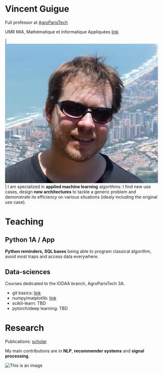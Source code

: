
# Vincent Guigue

Full professor at [AgroParisTech](http://www2.agroparistech.fr)

UMR MIA, Mathématique et Informatique Appliquées [link](https://www6.inrae.fr/mia-paris)

| ![ma tête](/resources/vincentRed.jpg) | I am specialized in **applied machine learning** algorithms: I find new use cases, design **new architectures** to tackle a generic problem and demonstrate its efficiency on various situations (idealy including the original use case).

# Teaching

## Python 1A / App

**Python reminders, SQL bases** being able to program classical algorithm, avoid most traps and access data everywhere.

## Data-sciences

Courses dedicated to the IODAA branch, AgroParisTech 3A.

* git basics: [link](https://github.com/vguigue/tuto_git)
* numpy/matplotlib: [link](https://github.com/vguigue/tuto_numpy)
* scikit-learn: TBD
* pytorch/deep learning: TBD


# Research

Publications: [scholar](https://scholar.google.com/citations?user=VvFT0nAAAAAJ&hl=fr)

My main contributions are in **NLP**, **recommender systems** and **signal processing**.

![This is an image](https://myoctocat.com/assets/images/base-octocat.svg)
